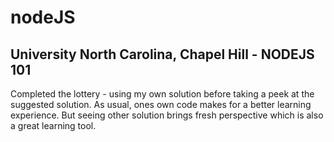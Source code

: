 # nodeJS

## University North Carolina, Chapel Hill - NODEJS 101

Completed the lottery - using my own solution before taking a peek at the suggested solution.  As usual, ones own code makes for a better learning experience.  But seeing other solution brings fresh perspective which is also a great learning tool.